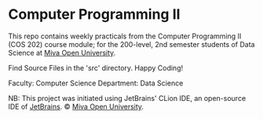 # Computer Programming II

This repo contains weekly practicals from the Computer Programming II (COS 202) course module; for the 200-level, 2nd semester students of Data Science at [Miva Open University](https://miva.university/bsc-in-data-science/).

Find Source Files in the 'src' directory. Happy Coding!

Faculty: Computer Science
Department: Data Science

NB: This project was initiated using JetBrains' CLion IDE, an open-source IDE of [JetBrains](https://www.jetbrains.com/clion/).
© [Miva Open University](https://miva.university/).

